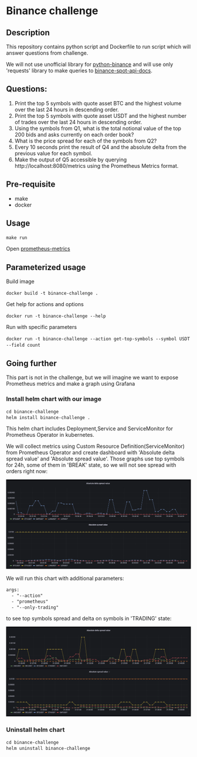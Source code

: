 # Binance challenge

## Description

This repository contains python script and Dockerfile to run script which will answer questions from challenge.

We will not use unofficial library for [python-binance](https://python-binance.readthedocs.io/en/latest/) and will use only 'requests' library to make queries to [binance-spot-api-docs](https://github.com/binance/binance-spot-api-docs/blob/master/rest-api.md#general-information-on-endpoints).


## Questions:
1. Print the top 5 symbols with quote asset BTC and the highest volume over the last 24 hours in descending order.
2. Print the top 5 symbols with quote asset USDT and the highest number of trades over the last 24 hours in descending order.
3. Using the symbols from Q1, what is the total notional value of the top 200 bids and asks currently on each order book?
4. What is the price spread for each of the symbols from Q2?
5. Every 10 seconds print the result of Q4 and the absolute delta from the previous value for each symbol.
6. Make the output of Q5 accessible by querying http://localhost:8080/metrics using the Prometheus Metrics format.

## Pre-requisite
* make
* docker

## Usage
`make run`

Open [prometheus-metrics](http://127.0.0.1:8080)

## Parameterized usage
Build image 

`docker build -t binance-challenge .`

Get help for actions and options

`docker run -t binance-challenge --help`

Run with specific parameters

`docker run -t binance-challenge --action get-top-symbols --symbol USDT --field count`

## Going further 
This part is not in the challenge, but we will imagine we want to expose Prometheus metrics and make a graph using Grafana

### Install helm chart with our image 

```
cd binance-challenge
helm install binance-challenge .
```
This helm chart includes Deployment,Service and ServiceMonitor for Prometheus Operator in kubernetes.

We will collect metrics using Custom Resource Definition(ServiceMonitor) from Prometheus Operator and create dashboard with
'Absolute delta spread value' and 'Absolute spread value'. 
Those graphs use top symbols for 24h, some of them in 'BREAK' state, so we will not see spread with orders right now:

![grafana](grafana1.png)

We will run this chart with additional parameters:
```
args:
  - "--action"
  - "prometheus"
  - "--only-trading"
```
to see top symbols spread and delta on symbols in 'TRADING' state:

![grafana](grafana2.png)

### Uninstall helm chart
```
cd binance-challenge
helm uninstall binance-challenge 
```
